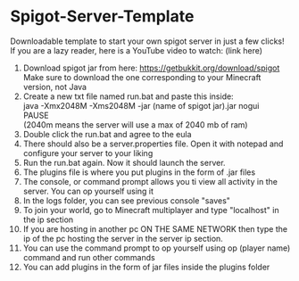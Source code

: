 # Spigot-Server-Template
Downloadable template to start your own spigot server in just a few clicks! <br />
If you are a lazy reader, here is a YouTube video to watch: (link here)
1. Download spigot jar from here: https://getbukkit.org/download/spigot
Make sure to download the one corresponding to
your Minecraft version, not Java
2. Create a new txt file named run.bat and paste this inside: <br />
java -Xmx2048M -Xms2048M -jar (name of spigot jar).jar nogui <br />
PAUSE <br />
(2040m means the server will use a max of 2040 mb of ram)<br />
3. Double click the run.bat and agree to the eula 
3. There should also be a server.properties file. Open it with notepad and configure your server to your liking 
4. Run the run.bat again. Now it should launch the server.
5. The plugins file is where you put plugins in the form of .jar files
6. The console, or command prompt allows you ti view all activity in the server. You can op yourself using it
7. In the logs folder, you can see previous console "saves"
8. To join your world, go to Minecraft multiplayer and type "localhost" in the ip section
9. If you are hosting in another pc ON THE SAME NETWORK then type the ip of the pc hosting the server in the server ip section. 
10. You can use the command prompt to op yourself using op (player name) command and run other commands 
11. You can add plugins in the form of jar files inside the plugins folder
